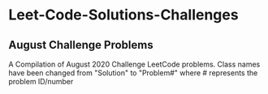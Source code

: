 # Leet-Code-Solutions-Challenges
## August Challenge Problems
A Compilation of August 2020 Challenge LeetCode problems. Class names have been changed from "Solution" to "Problem#" where # represents the problem ID/number 

